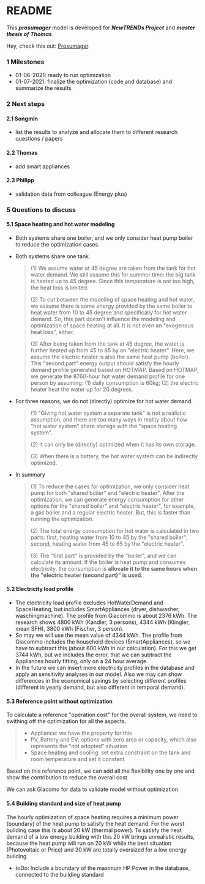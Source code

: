 # README

This ***prosumager*** model is developed for ***NewTRENDs Project*** and ***master thesis of Thomas***.

Hey, check this out: [Prosumager](https://songminyu.github.io/Prosumager/).



### 1 Milestones

- 01-06-2021: ready to run optimization
- 01-07-2021: finalize the optimization (code and database) and summarize the results

### 2 Next steps

#### 2.1 Songmin

- list the results to analyze and allocate them to different research questions / papers

#### 2.2 Thomas

- add smart appliances

#### 2.3 Philipp

- validation data from colleague (Energy plus)

### 5 Questions to discuss

#### 5.1 Space heating and hot water modeling

- Both systems share one boiler, and we only consider heat pump boiler to reduce the optimization cases.

- Both systems share one tank. 

  > (1) We assume water at 45 degree are taken from the tank for hot water demand. We still assume this for summer time: the big tank is heated up to 45 degree. Since this temperature is not too high, the heat loss is limited.
  >
  > (2) To cut between the modeling of space heating and hot water, we assume there is some energy provided by the same boiler to heat water from 10 to 45 degree and specifically for hot water demand. So, this part doesn't influence the modeling and optimization of space heating at all. It is not even an "exogenous heat loss", either. 
  >
  > (3) After being taken from the tank at 45 degree, the water is further heated up from 45 to 65 by an "electric heater". Here, we assume the electric heater is also the same heat pump (boiler). This "second part" energy output should satisfy the hourly demand profile generated based on HOTMAP. Based on HOTMAP, we generate the 8760-hour hot water demand profile for one person by assuming: (1) daily consumption is 60kg; (2) the electric heater heat the water up for 20 degrees.

- For three reasons, we do not (directly) optimize for hot water demand. 

  > (1) "Giving hot water system a separate tank" is not a realistic assumption, and there are too many ways in reality about how "hot water system" share storage with the "space heating system". 
  >
  > (2) It can only be (directly) optimized when it has its own storage. 
  >
  > (3) When there is a battery, the hot water system can be indirectly optimized. 

- In summary

  > (1) To reduce the cases for optimization, we only consider heat pump for both "shared boiler" and "electric heater". After the optimization, we can generate energy consumption for other options for the "shared boiler" and "electric heater", for example, a gas boiler and a regular electric heater. But, this is faster than running the optimization.
  >
  > (2) The total energy consumption for hot water is calculated in two parts: first, heating water from 10 to 45 by the "shared boiler"; second, heating water from 45 to 65 by the "electric heater".
  >
  > (3) The "first part" is provided by the "boiler", and we can calculate its amount. If the boiler is heat pump and consumes electricity, the consumption is **allocate it to the same hours when the "electric heater (second part)" is used**. 

#### 5.2 Electricity load profile

- The electricity load profile excludes HotWaterDemand and SpaceHeating, but includes SmartAppliances (dryer, dishwasher, waschingmachine). The profile from Giacommo is about 2376 kWh. The research shows 4800 kWh (Kandler, 3 persons), 4344 kWh (Klingler, mean SFH), 3800 kWh (Fischer, 3 person). 
- So may we will use the mean value of 4344 kWh. The profile from Giacommo includes the household devices (SmartAppliances), so we have to subtract this (about 600 kWh in our calculation). For this we get 3744 kWh, but we includes the error, that we can subtract the Appliances hourly fitting, only on a 24 hour average. 
- In the future we can insert more electricity profiles in the database and apply an sensitivity analyses in our model. Also we may can show differences in the economical savings by selecting different profiles (different in yearly demand, but also different in temporal demand).

#### 5.3 Reference point without optimization

To calculate a reference "operation cost" for the overall system, we need to swithing off the optimization for all the aspects.

> - Appliance: we have the property for this
> - PV, Battery and EV: options with zero area or capacity, which also represents the "not adopted" situation
> - Space heating and cooling: set extra constraint on the tank and room temperature and set it constant

Based on this reference point, we can add all the flexibility one by one and show the contribution to reduce the overall cost.

We can ask Giacomo for data to validate model without optimization.

#### 5.4 Building standard and size of heat pump

The hourly optimization of space heating requires a minimum power (boundary) of the heat pump to satisfy the heat demand. For the worst building case this is about 20 kW (thermal power). To satisfy the heat demand of a low energy building with this 20 kW brings unrealistic results, because the heat pump will run on 20 kW while the best situation (Photovoltaic or Price) and 20 kW are totally oversized for a low energy building 

- toDo: Include a boundary of the maximum HP Power in the database, connected to the building standard 

